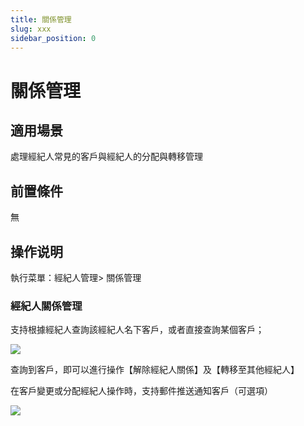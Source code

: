 ```yaml
---
title: 關係管理
slug: xxx
sidebar_position: 0
---
```



# 關係管理

## 適用場景

處理經紀人常見的客戶與經紀人的分配與轉移管理

## 前置條件

無

## 操作说明

執行菜單：經紀人管理&gt; 關係管理

### 經紀人關係管理

支持根據經紀人查詢該經紀人名下客戶，或者直接查詢某個客戶；

<img src="/assets/ET59bJXrxodKeWxb0mucn9BInKf.png"/>

查詢到客戶，即可以進行操作【解除經紀人關係】及【轉移至其他經紀人】

在客戶變更或分配經紀人操作時，支持郵件推送通知客戶（可選項）

<img src="/assets/O7ULb8qnhoFZBtxKLi7cdfKEnfB.png"/>

